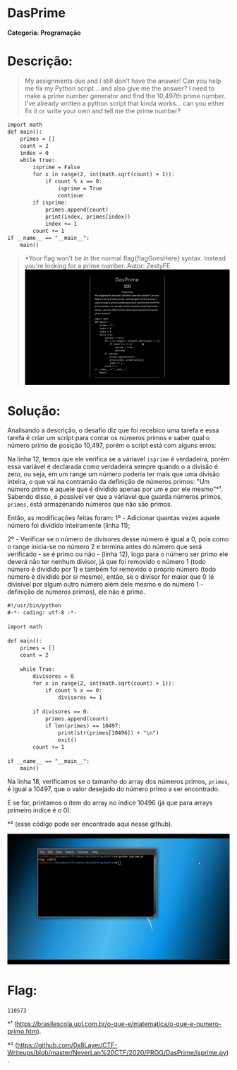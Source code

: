 # DasPrime

**Categoria: Programação**

# Descrição:
>My assignments due and I still don't have the answer! Can you help me fix my Python script... and also give me the answer? I need to make a prime number generator and find the 10,497th prime number. I've already written a python script that kinda works... can you either fix it or write your own and tell me the prime number?

```
import math
def main():
    primes = []
    count = 2
    index = 0
    while True:
        isprime = False
        for x in range(2, int(math.sqrt(count) + 1)):
            if count % x == 0: 
                isprime = True
                continue
        if isprime:
            primes.append(count)
            print(index, primes[index])
            index += 1
        count += 1
if __name__ == "__main__":
    main()
```
>*Your flag won't be in the normal flag{flagGoesHere} syntax. Instead you're looking for a prime number.
>Autor: ZestyFE
![DasPrime - Chall](dasprime_chall.png)

# Solução:
Analisando a descrição, o desafio diz que foi recebico uma tarefa e essa tarefa é criar um script para contar os números primos e saber qual o número primo de posição 10,497, porém o script está com alguns erros:

Na linha 12, temos que ele verifica se a váriavel ```isprime``` é verdadeira, porém essa variável é declarada como verdadeira sempre quando o a divisão é zero, ou seja, em um range um número poderia ter mais que uma divisão inteira, o que vai na contramão da definição de números primos: "Um número primo é aquele que é dividido apenas por um e por ele mesmo"*¹.
Sabendo disso, é possível ver que a váriavel que guarda números primos, ```primes```, está armazenando números que não são primos.

Então, as modificações feitas foram:
1º - Adicionar quantas vezes aquele número foi dividido inteiramente (linha 11);

2º - Verificar se o número de divisores desse número é igual a 0, pois como o range inicia-se no número 2 e termina antes do número que será verificado - se é primo ou não - (linha 12), logo para o número ser primo ele deverá não ter nenhum divisor, já que foi removido o número 1 (todo número é dividido por 1) e também foi removido o próprio número (todo número é dividido por si mesmo), então, se o divisor for maior que 0 (é divisível por algum outro número além dele mesmo e do número 1 - definição de números primos), ele não é primo.

```
#!/usr/bin/python
#-*- coding: utf-8 -*-

import math

def main():
	primes = []
	count = 2

	while True:
		divisores = 0
		for x in range(2, int(math.sqrt(count) + 1)):
			if count % x == 0:
				divisores += 1

		if divisores == 0:
			primes.append(count)
			if len(primes) == 10497:
				print(str(primes[10496]) + "\n")
				exit()
		count += 1

if __name__ == "__main__":
    main()
```

Na linha 18, verificamos se o tamanho do array dos números primos, ```primes```, é igual a 10497, que o valor desejado do número primo a ser encontrado.

E se for, printamos o item do array no índice 10496 (já que para arrays primeiro índice é o 0).

*² (esse código pode ser encontrado aqui nesse github).

![DasPrime - Flag](dasprime_flag_ed.png)

# Flag:
```110573```


*¹ (https://brasilescola.uol.com.br/o-que-e/matematica/o-que-e-numero-primo.htm).

*² (https://github.com/0x8Layer/CTF-Writeups/blob/master/NeverLan%20CTF/2020/PROG/DasPrime/isprime.py).
